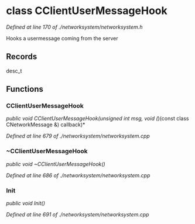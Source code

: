 # class CClientUserMessageHook

*Defined at line 170 of ./networksystem/networksystem.h*

 Hooks a usermessage coming from the server



## Records

desc_t



## Functions

### CClientUserMessageHook

*public void CClientUserMessageHook(unsigned int msg, void (*)(const class CNetworkMessage &) callback)*

*Defined at line 679 of ./networksystem/networksystem.cpp*

### ~CClientUserMessageHook

*public void ~CClientUserMessageHook()*

*Defined at line 686 of ./networksystem/networksystem.cpp*

### Init

*public void Init()*

*Defined at line 691 of ./networksystem/networksystem.cpp*



